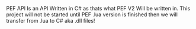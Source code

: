 PEF API
Is an API Written in C# as thats what PEF V2 Will be written in. This project will not be started until PEF .lua version is finished then we will transfer from .lua to C# aka .dll files!
